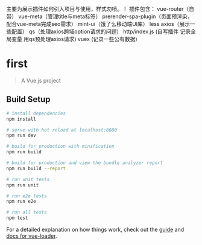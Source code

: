 主要为展示插件如何引入项目与使用，样式勿喷。！
插件包含：
vue-router（自带）
vue-meta（管理title与meta标签）
prerender-spa-plugin（页面预渲染，配合vue-meta完成seo需求）
mint-ui（饿了么移动端UI库）
less
axios（展示一些配置）
qs（处理axios跨域option请求的问题）
http/index.js (自写插件 记录全局变量 用qs预处理axios请求)
vuex (记录一些公有数据)



# first

> A Vue.js project

## Build Setup

``` bash
# install dependencies
npm install

# serve with hot reload at localhost:8080
npm run dev

# build for production with minification
npm run build

# build for production and view the bundle analyzer report
npm run build --report

# run unit tests
npm run unit

# run e2e tests
npm run e2e

# run all tests
npm test
```

For a detailed explanation on how things work, check out the [guide](http://vuejs-templates.github.io/webpack/) and [docs for vue-loader](http://vuejs.github.io/vue-loader).
